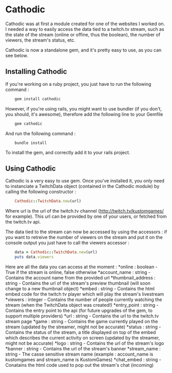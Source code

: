 Cathodic
================================

Cathodic was at first a module created for one of the websites I worked on. 
I needed a way to easily access the data tied to a twitch.tv stream, such as the state of the stream (online or offine, thus the boolean), the number of viewers, the stream's status, etc.

Cathodic is now a standalone gem, and it's pretty easy to use, as you can see below.

Installing Cathodic
-----------------------------

If you're working on a ruby project, you just have to run the following command : 
```ruby
	gem install cathodic
```

However, if you're using rails, you might want to use bundler (if you don't, you should, it's awesome), therefore add the following line to your Gemfile
```ruby
	gem cathodic
```

And run the following command : 
```console
	bundle install
```

To install the gem, and correctly add it to your rails project.

Using Cathodic
------------------------------

Cathodic is a very easy to use gem. Once you've installed it, you only need to instanciate a TwitchData object (contained in the Cathodic module) by calling the following constructor :
```ruby
	Cathodic::TwitchData.new(url)
```
Where url is the url of the twitch.tv channel (http://twitch.tv/kustomgames/ for example). This url can be provided by one of your users, or fetched from the twitch.tv api.

The data tied to the stream can now be accessed by using the accessors : if you want to retreive the number of viewers on the stream and put it on the console output you just have to call the viewers accessor : 
```ruby
	data = Cathodic::TwitchData.new(url)
	puts data.viewers
```
Here are all the data you can access at the moment : 
*online : boolean - True if the stream is online, false otherwise
*account_name : string - Contains the account name from the provided url
*thumbnail_address : string - Contains the url of the stream's preview thumbnail (will soon change to a new thumbnail object)
*embed : string - Contains the html embed code for the twitch tv player which will play the stream's livestream
*viewers : integer - Contains the number of people currently watching the stream (when the TwitchData object was created!)
*entry_point : string - Contains the entry point to the api (for future upgrades of the gem, to support multiple providers)
*url : string - Contains the url to the twitch.tv stream page
*game : string - Contains the game currently played on the stream (updated by the streamer, might not be accurate)
*status : string - Contains the status of the stream, a title displayed on top of the embed which describes the current activity on screen (updated by the streamer, might not be accurate)
*logo : string - Contains the url of the stream's logo
*banner : string - Contains the url of the stream's banner
*stream_name : string - The casse sensitive stream name (example : account_name is kustomgames and stream_name is KustomGames)
*chat_embed : string - Conatains the html code used to pop out the stream's chat (incoming)



